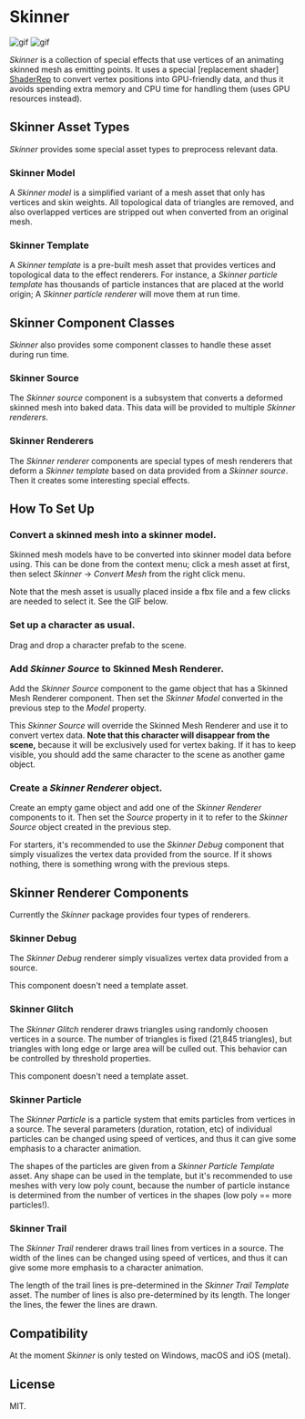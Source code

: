 Skinner
=======

![gif](http://68.media.tumblr.com/6c5f9ef37b27048e406baf00c7ddd5d1/tumblr_oir3z03Vaf1qio469o3_320.gif)
![gif](http://68.media.tumblr.com/c0b9c3d6104449b5025132ef825eed01/tumblr_ohidp0DLyk1qio469o1_320.gif)

*Skinner* is a collection of special effects that use vertices of an animating
skinned mesh as emitting points. It uses a special [replacement shader]
[ShaderRep] to convert vertex positions into GPU-friendly data, and thus it
avoids spending extra memory and CPU time for handling them (uses GPU
resources instead).

[ShaderRep]: https://docs.unity3d.com/Manual/SL-ShaderReplacement.html

Skinner Asset Types
-------------------

*Skinner* provides some special asset types to preprocess relevant data.

### Skinner Model

A *Skinner model* is a simplified variant of a mesh asset that only has
vertices and skin weights. All topological data of triangles are removed, and
also overlapped vertices are stripped out when converted from an original mesh.

### Skinner Template

A *Skinner template* is a pre-built mesh asset that provides vertices and
topological data to the effect renderers. For instance, a *Skinner particle
template* has thousands of particle instances that are placed at the world
origin; A *Skinner particle renderer* will move them at run time.

Skinner Component Classes
-------------------------

*Skinner* also provides some component classes to handle these asset during
run time.

### Skinner Source

The *Skinner source* component is a subsystem that converts a deformed skinned
mesh into baked data. This data will be provided to multiple *Skinner
renderers*.

### Skinner Renderers

The *Skinner renderer* components are special types of mesh renderers that
deform a *Skinner template* based on data provided from a *Skinner source*.
Then it creates some interesting special effects.

How To Set Up
-------------

### Convert a skinned mesh into a skinner model.

Skinned mesh models have to be converted into skinner model data before using.
This can be done from the context menu; click a mesh asset at first, then
select *Skinner* -> *Convert Mesh* from the right click menu.

Note that the mesh asset is usually placed inside a fbx file and a few clicks
are needed to select it. See the GIF below.

### Set up a character as usual.

Drag and drop a character prefab to the scene.

### Add *Skinner Source* to Skinned Mesh Renderer.

Add the *Skinner Source* component to the game object that has a Skinned Mesh
Renderer component. Then set the *Skinner Model* converted in the previous step
to the *Model* property.  

This *Skinner Source* will override the Skinned Mesh Renderer and use it to
convert vertex data. **Note that this character will disappear from the scene,**
because it will be exclusively used for vertex baking. If it has to keep
visible, you should add the same character to the scene as another game object.

### Create a *Skinner Renderer* object.

Create an empty game object and add one of the *Skinner Renderer* components to
it. Then set the *Source* property in it to refer to the *Skinner Source* object
created in the previous step.

For starters, it's recommended to use the *Skinner Debug* component that simply
visualizes the vertex data provided from the source. If it shows nothing, there
is something wrong with the previous steps.

Skinner Renderer Components
---------------------------

Currently the *Skinner* package provides four types of renderers.

### Skinner Debug

The *Skinner Debug* renderer simply visualizes vertex data provided from a
source.

This component doesn't need a template asset.

### Skinner Glitch

The *Skinner Glitch* renderer draws triangles using randomly choosen vertices
in a source. The number of triangles is fixed (21,845 triangles), but triangles
with long edge or large area will be culled out. This behavior can be controlled
by threshold properties.

This component doesn't need a template asset.

### Skinner Particle

The *Skinner Particle* is a particle system that emits particles from vertices
in a source. The several parameters (duration, rotation, etc) of individual
particles can be changed using speed of vertices, and thus it can give some
emphasis to a character animation.

The shapes of the particles are given from a *Skinner Particle Template* asset.
Any shape can be used in the template, but it's recommended to use meshes with
very low poly count, because the number of particle instance is determined
from the number of vertices in the shapes (low poly == more particles!). 

### Skinner Trail

The *Skinner Trail* renderer draws trail lines from vertices in a source. The
width of the lines can be changed using speed of vertices, and thus it can give
some more emphasis to a character animation.

The length of the trail lines is pre-determined in the *Skinner Trail Template*
asset. The number of lines is also pre-determined by its length. The longer the
lines, the fewer the lines are drawn.

Compatibility
-------------

At the moment *Skinner* is only tested on Windows, macOS and iOS (metal).

License
-------

MIT.

[//]: # (9012345678901234567890123456789012345678901234567890123456789012345678)
